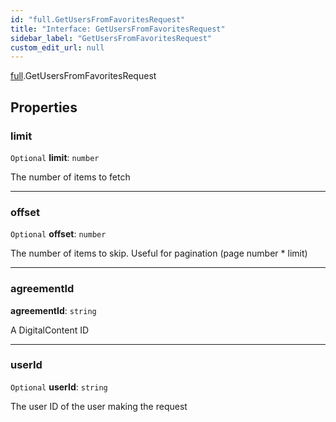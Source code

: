 ```yaml
---
id: "full.GetUsersFromFavoritesRequest"
title: "Interface: GetUsersFromFavoritesRequest"
sidebar_label: "GetUsersFromFavoritesRequest"
custom_edit_url: null
---
```


[full](../namespaces/full.md).GetUsersFromFavoritesRequest

## Properties

### limit

 `Optional` **limit**: `number`

The number of items to fetch

___

### offset

 `Optional` **offset**: `number`

The number of items to skip. Useful for pagination (page number * limit)

___

### agreementId

 **agreementId**: `string`

A DigitalContent ID

___

### userId

 `Optional` **userId**: `string`

The user ID of the user making the request
